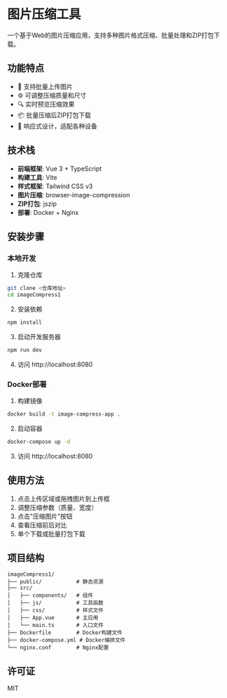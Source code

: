 # 图片压缩工具

一个基于Web的图片压缩应用，支持多种图片格式压缩、批量处理和ZIP打包下载。

## 功能特点
- 📁 支持批量上传图片
- ⚙️ 可调整压缩质量和尺寸
- 🔍 实时预览压缩效果
- 📦 批量压缩后ZIP打包下载
- 📱 响应式设计，适配各种设备

## 技术栈
- **前端框架**: Vue 3 + TypeScript
- **构建工具**: Vite
- **样式框架**: Tailwind CSS v3
- **图片压缩**: browser-image-compression
- **ZIP打包**: jszip
- **部署**: Docker + Nginx

## 安装步骤

### 本地开发
1. 克隆仓库
```bash
git clone <仓库地址>
cd imageCompress1
```

2. 安装依赖
```bash
npm install
```

3. 启动开发服务器
```bash
npm run dev
```

4. 访问 http://localhost:8080

### Docker部署
1. 构建镜像
```bash
docker build -t image-compress-app .
```

2. 启动容器
```bash
docker-compose up -d
```

3. 访问 http://localhost:8080

## 使用方法
1. 点击上传区域或拖拽图片到上传框
2. 调整压缩参数（质量、宽度）
3. 点击"压缩图片"按钮
4. 查看压缩前后对比
5. 单个下载或批量打包下载

## 项目结构
```
imageCompress1/
├── public/           # 静态资源
├── src/
│   ├── components/   # 组件
│   ├── js/           # 工具函数
│   ├── css/          # 样式文件
│   ├── App.vue       # 主应用
│   └── main.ts       # 入口文件
├── Dockerfile        # Docker构建文件
├── docker-compose.yml # Docker编排文件
└── nginx.conf        # Nginx配置
```

## 许可证
MIT
